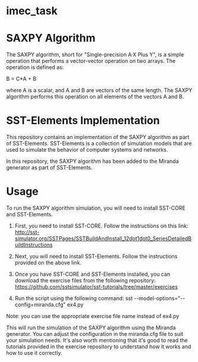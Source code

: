 # imec_task
# SAXPY Algorithm
The SAXPY algorithm, short for "Single-precision A·X Plus Y", is a simple operation that performs a vector-vector operation on two arrays. The operation is defined as:

B = C*A + B

where A is a scalar, and A and B are vectors of the same length. The SAXPY algorithm performs this operation on all elements of the vectors A and B.

# SST-Elements Implementation
This repository contains an implementation of the SAXPY algorithm as part of SST-Elements. SST-Elements is a collection of simulation models that are used to simulate the behavior of computer systems and networks.

In this repository, the SAXPY algorithm has been added to the Miranda generator as part of SST-Elements.
# Usage
To run the SAXPY algorithm simulation, you will need to install SST-CORE and SST-Elements. 

1. First, you need to install SST-CORE. Follow the instructions on this link: 
http://sst-simulator.org/SSTPages/SSTBuildAndInstall_12dot1dot0_SeriesDetailedBuildInstructions

2. Next, you will need to install SST-Elements. Follow the instructions provided on the above link.

3. Once you have SST-CORE and SST-Elements installed, you can download the exercise files from the following repository:
https://github.com/sstsimulator/sst-tutorials/tree/master/exercises

4. Run the script using the following command:
sst --model-options="--config=miranda.cfg" ex4.py

Note: you can use the appropriate exercise file name instead of ex4.py

This will run the simulation of the SAXPY algorithm using the Miranda generator. You can adjust the configuration in the miranda.cfg file to suit your simulation needs.
It's also worth mentioning that it's good to read the tutorials provided in the exercise repository to understand how it works and how to use it correctly.
